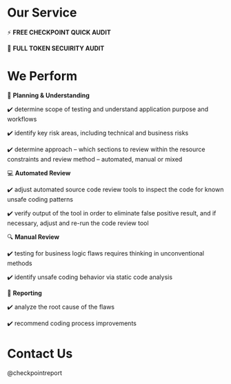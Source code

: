 # Our Service

⚡ **FREE CHECKPOINT QUICK AUDIT**

:crown: **FULL TOKEN SECUIRITY  AUDIT**



# We Perform
	
  🤔 **Planning & Understanding**
  
  ✔️	determine scope of testing and understand application purpose and workflows

  ✔️	identify key risk areas, including technical and business risks

  ✔️	determine approach – which sections to review within the resource constraints and review method – automated, manual or mixed

   
  💻 **Automated Review**
  
✔️	adjust automated source code review tools to inspect the code for known unsafe coding patterns

✔️	verify output of the tool in order to eliminate false positive result, and if necessary, adjust and re-run the code review tool

🔍	**Manual Review**

✔️	testing for business logic flaws requires thinking in unconventional methods

✔️	identify unsafe coding behavior via static code analysis

📝 **Reporting**

✔️	analyze the root cause of the flaws

✔️	recommend coding process improvements


# Contact Us
@checkpointreport
